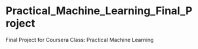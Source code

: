 # Practical_Machine_Learning_Final_Project
Final Project for Coursera Class: Practical Machine Learning
